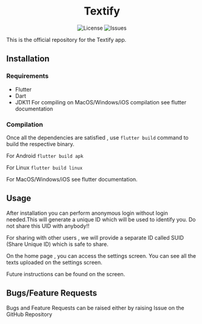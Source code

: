 <div align="center">

# Textify

![License](https://img.shields.io/github/license/pspiagicw/textify?style=for-the-badge)
![Issues](https://img.shields.io/github/issues/pspiagicw/textify-app?style=for-the-badge)

</div>

This is the official repository for the Textify app. 


## Installation
### Requirements
- Flutter
- Dart
- JDK11
For compiling on MacOS/Windows/iOS compilation see flutter documentation


### Compilation
Once all the dependencies are satisfied , use `flutter build` command to build the respective binary.

For Android
`flutter build apk`

For Linux
`flutter build linux`

For MacOS/Windows/iOS see flutter documentation.

## Usage
After installation you can perform anonymous login without login needed.This will generate a unique ID which will be used to identify you. Do not share this UID with anybody!!

For sharing with other users , we will provide a separate ID called SUID (Share Unique ID) which is safe to share.

On the home page , you can access the settings screen. You can see all the texts uploaded on the settings screen.

Future instructions can be found on the screen.

## Bugs/Feature Requests

Bugs and Feature Requests can be raised either by raising Issue on the GitHub Repository
